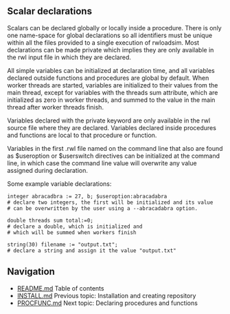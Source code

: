## Scalar declarations
Scalars can be declared globally or locally inside 
a procedure.
There is only one name-space for global declarations so all identifiers 
must be unique within all the files provided to a single execution of 
rwloadsim.
Most declarations can be made private which implies they are only 
available in the rwl input file in which they are declared.

All simple variables can be initialized at declaration time, and all 
variables declared outside functions and procedures are global by 
default.
When worker threads are started, variables are initialized to their 
values from the main thread, except for variables with the threads sum 
attribute, which are initialized as zero in worker threads, and summed 
to the value in the main thread after worker threads finish.

Variables declared with the private keyword are only available in the 
rwl source file where they are declared.
Variables declared inside procedures and functions are local to that 
procedure or function.

Variables in the first .rwl file named on the command line that also are
found as $useroption or $userswitch directives can be initialized at 
the command line, in which case the command line value will overwrite 
any value assigned during declaration.

Some example variable declarations:
```
integer abracadbra := 27, b; $useroption:abracadabra
# declare two integers, the first will be initialized and its value
# can be overwritten by the user using a --abracadabra option.

double threads sum total:=0; 
# declare a double, which is initialized and
# which will be summed when workers finish 

string(30) filename := "output.txt";
# declare a string and assign it the value "output.txt" 
```

## Navigation
* [README.md](README.md) Table of contents
* [INSTALL.md](INSTALL.md) Previous topic: Installation and creating repository
* [PROCFUNC.md](PROCFUNC.md) Next topic: Declaring procedures and functions
